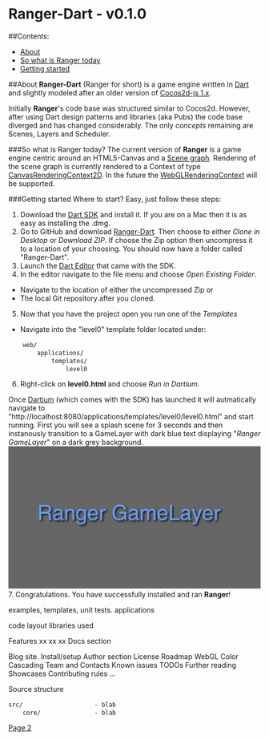 Ranger-Dart - v0.1.0
===========

##Contents:
- [About][1]
- [So what is Ranger today][2]
- [Getting started][3]

[1]:about
##About
**Ranger-Dart** (Ranger for short) is a game engine written in [Dart](https://www.dartlang.org/) and slightly modeled after an older version of [Cocos2d-js 1.x](http://www.cocos2d-x.org/products#cocos2dx-js).

Initially **Ranger**'s code base was structured similar to Cocos2d. However, after using Dart design patterns and libraries (aka Pubs) the code base diverged and has changed considerably. The only *concepts* remaining are Scenes, Layers and Scheduler.

[2]:where
###So what is Ranger today?
The current version of **Ranger** is a game engine centric around an HTML5-Canvas and a [Scene graph](http://en.wikipedia.org/wiki/Scene_graph). Rendering of the scene graph is currently rendered to a Context of type [CanvasRenderingContext2D](https://developer.mozilla.org/en-US/docs/Web/API/CanvasRenderingContext2D). In the future the [WebGLRenderingContext](https://developer.mozilla.org/en-US/docs/Web/API/WebGLRenderingContext) will be supported.

[3]:started
###Getting started
Where to start? Easy, just follow these steps:

1. Download the [Dart SDK](https://www.dartlang.org/) and install it. If you are on a Mac then it is as easy as installing the .dmg.
2. Go to GitHub and download [Ranger-Dart](https://github.com/wdevore/Ranger-Dart). Then choose to either *Clone in Desktop* or *Download ZIP*. If choose the Zip option then uncompress it to a location of your choosing. You should now have a folder called "Ranger-Dart".
3. Launch the [Dart Editor](https://www.dartlang.org/tools/editor/) that came with the SDK.
4. In the editor navigate to the file menu and choose *Open Existing Folder*.
 * Navigate to the location of either the uncompressed Zip or
 * The local Git repository after you cloned.
5. Now that you have the project open you run one of the *Templates*
 * Navigate into the "level0" template folder located under:
```
    web/
        applications/
            templates/
                level0
```
6. Right-click on **level0.html** and choose *Run in Dartium*.

Once [Dartium](https://www.dartlang.org/tools/dartium/) (which comes with the SDK) has launched it will autmatically navigate to "http://localhost:8080/applications/templates/level0/level0.html" and start running. First you will see a splash scene for 3 seconds and then instanously transition to a GameLayer with dark blue text displaying "*Ranger GameLayer*" on a dark grey background.
![GameLayer](docs/template0_gamelayer.png)
7. Congratulations. You have successfully installed and ran **Ranger**!

examples, templates, unit tests.
applications

code layout
libraries used

Features
    xx
    xx
    xx
Docs section

Blog site.
Install/setup
Author section
License
Roadmap
    WebGL
    Color Cascading
Team and Contacts
Known issues
TODOs
Further reading
Showcases
Contributing
    rules ...
    
Source structure
```
src/                    - blab
    core/               - blab
```

[Page 2](docs/Page2.md)